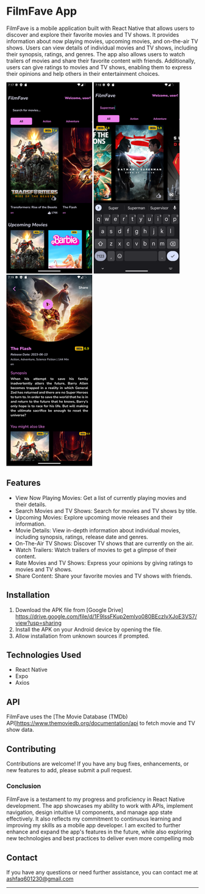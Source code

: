 # FilmFave App

FilmFave is a mobile application built with React Native that allows users to discover and explore their favorite movies and TV shows. It provides information about now playing movies, upcoming movies, and on-the-air TV shows. Users can view details of individual movies and TV shows, including their synopsis, ratings, and genres. The app also allows users to watch trailers of movies and share their favorite content with friends. Additionally, users can give ratings to movies and TV shows, enabling them to express their opinions and help others in their entertainment choices.

![Alt text](screenshots/Screenshot_1690247870.png) ![Alt text](screenshots/Screenshot_1690247932.png) ![Alt text](screenshots/Screenshot_1690247979.png)

## Features

- View Now Playing Movies: Get a list of currently playing movies and their details.
- Search Movies and TV Shows: Search for movies and TV shows by title.
- Upcoming Movies: Explore upcoming movie releases and their information.
- Movie Details: View in-depth information about individual movies, including synopsis, ratings, release date and genres.
- On-The-Air TV Shows: Discover TV shows that are currently on the air.
- Watch Trailers: Watch trailers of movies to get a glimpse of their content.
- Rate Movies and TV Shows: Express your opinions by giving ratings to movies and TV shows.
- Share Content: Share your favorite movies and TV shows with friends.

## Installation

1. Download the APK file from [Google Drive] <https://drive.google.com/file/d/1F9lssFKup2emlyo080BEczIvXJoE3VS7/view?usp=sharing>
2. Install the APK on your Android device by opening the file.
3. Allow installation from unknown sources if prompted.

## Technologies Used

- React Native
- Expo
- Axios

## API

FilmFave uses the [The Movie Database (TMDb) API]<https://www.themoviedb.org/documentation/api> to fetch movie and TV show data.

## Contributing

Contributions are welcome! If you have any bug fixes, enhancements, or new features to add, please submit a pull request.

### Conclusion

FilmFave is a testament to my progress and proficiency in React Native development. The app showcases my ability to work with APIs, implement navigation, design intuitive UI components, and manage app state effectively. It also reflects my commitment to continuous learning and improving my skills as a mobile app developer. I am excited to further enhance and expand the app's features in the future, while also exploring new technologies and best practices to deliver even more compelling mob

## Contact

If you have any questions or need further assistance, you can contact me at <ashfaq601230@gmail.com>

---
